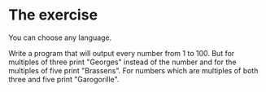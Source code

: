 # The exercise
You can choose any language.

Write a program that will output every number from 1 to 100. But for multiples of three print "Georges" instead of the number and for the multiples of five print "Brassens". For numbers which are multiples of both three and five print "Garogorille".
